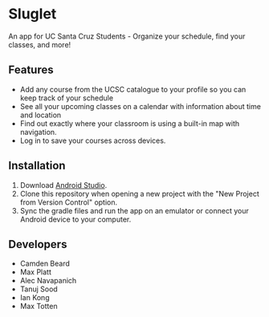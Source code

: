 # Sluglet

An app for UC Santa Cruz Students - Organize your schedule, find your classes, and more!

## Features

- Add any course from the UCSC catalogue to your profile so you can keep track of your schedule
- See all your upcoming classes on a calendar with information about time and location
- Find out exactly where your classroom is using a built-in map with navigation.
- Log in to save your courses across devices.

## Installation

1. Download [Android Studio](https://developer.android.com/studio "Download here!").
2. Clone this repository when opening a new project with the "New Project from Version Control" option.
3. Sync the gradle files and run the app on an emulator or connect your Android device to your computer.

## Developers

- Camden Beard
- Max Platt
- Alec Navapanich
- Tanuj Sood
- Ian Kong
- Max Totten
